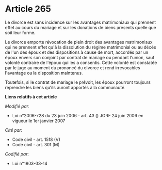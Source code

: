 # Article 265

Le divorce est sans incidence sur les avantages matrimoniaux qui prennent effet au cours du mariage et sur les donations de
biens présents quelle que soit leur forme.

Le divorce emporte révocation de plein droit des avantages matrimoniaux qui ne prennent effet qu'à la dissolution du régime
matrimonial ou au décès de l'un des époux et des dispositions à cause de mort, accordés par un époux envers son conjoint par
contrat de mariage ou pendant l'union, sauf volonté contraire de l'époux qui les a consentis. Cette volonté est constatée par
le juge au moment du prononcé du divorce et rend irrévocables l'avantage ou la disposition maintenus.

Toutefois, si le contrat de mariage le prévoit, les époux pourront toujours reprendre les biens qu'ils auront apportés à la
communauté.

**Liens relatifs à cet article**

_Modifié par_:

  - Loi n°2006-728 du 23 juin 2006 - art. 43 () JORF 24 juin 2006 en vigueur le 1er janvier 2007

_Cité par_:

  - Code civil - art. 1518 (V)
  - Code civil - art. 301 (M)

_Codifié par_:

  - Loi n°1803-03-14
